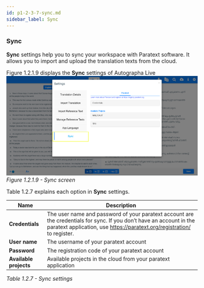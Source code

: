 ```yaml
---
id: p1-2-3-7-sync.md
sidebar_label: Sync
---
```


### Sync

**Sync** settings help you to sync your workspace with Paratext software. It allows you to import and upload the translation texts from the cloud.

Figure 1.2.1.9 displays the **Sync** settings of Autographa Live
![alt text](../../../../../../static/AutographaLiveImages/Getting_Started/sync-fig-1.2.1.9.jpg 'Sync screen')
_Figure 1.2.1.9 - Sync screen_

Table 1.2.7 explains each option in **Sync** settings.

| Name                   | Description                                                                                                                                                                                     |
| ---------------------- | ----------------------------------------------------------------------------------------------------------------------------------------------------------------------------------------------- |
| **Credentials**        | The user name and password of your paratext account are the credentials for sync. If you don’t have an account in the paratext application, use https://paratext.org/registration/ to register. |
| **User name**          | The username of your paratext account                                                                                                                                                           |
| **Password**           | The registration code of your paratext account                                                                                                                                                  |
| **Available projects** | Available projects in the cloud from your paratext application                                                                                                                                  |

_Table 1.2.7 - Sync settings_

